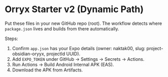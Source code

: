 
# Orryx Starter v2 (Dynamic Path)

Put these files in your new GitHub repo (root). The workflow detects where `package.json` lives and builds from there automatically.

Steps:
1) Confirm `app.json` has your Expo details (owner: naktak00, slug: project-obsidian-oryyx, projectId UUID).
2) Add `EXPO_TOKEN` under GitHub → Settings → Secrets → Actions.
3) Run Actions → Build Android Internal APK (EAS).
4) Download the APK from Artifacts.
